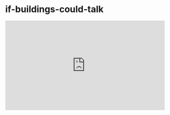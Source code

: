# if-buildings-could-talk

<div class='modelo-wrapper'> <div style="width: 100%; padding-bottom: 56.25%; position:
    relative"> <div style="position: absolute; top: 0; bottom: 0; left: 0; right: 0;"> <iframe src="
    https://app.modelo.io/embedded/1652848772544663552?viewport=false&autoplay=false&autorotate=false&hideTools=false&showBIM=false&showBBoxSize=false&showKooRender=false&showSettings=false&c_at0=16.68305769238281&c_at1=2.268140700195312&c_at2=12.403777566287996&c_theta=5.497787143782138&c_phi=0.17453292519943295&c_dis=242.97272282902702" style="width:100%;height:100%;" frameborder="0" mozallowfullscreen webkitallowfullscreen
    allowfullscreen ></iframe> </div> </div> </div>
